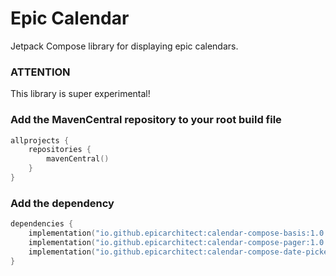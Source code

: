 # Epic Calendar
Jetpack Compose library for displaying epic calendars.

### ATTENTION
This library is super experimental!

### Add the MavenCentral repository to your root build file

```Kotlin
allprojects {
    repositories {
        mavenCentral()
    }
}
```

### Add the dependency

```Kotlin
dependencies {
    implementation("io.github.epicarchitect:calendar-compose-basis:1.0.0")
    implementation("io.github.epicarchitect:calendar-compose-pager:1.0.0")
    implementation("io.github.epicarchitect:calendar-compose-date-picker:1.0.0")
}
```
